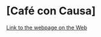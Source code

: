 # [Café con Causa] 

[Link to the webpage on the Web]([https://github.com/Ambikasharma2003/Lab6/blob/main/index.html])
